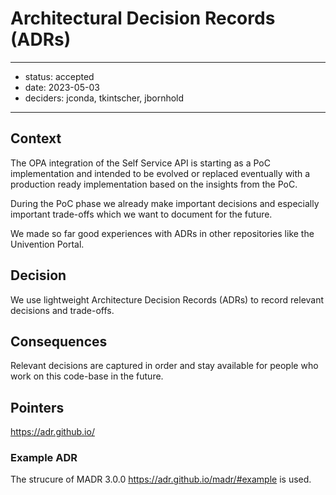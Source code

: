 # Architectural Decision Records (ADRs)

---

- status: accepted
- date: 2023-05-03
- deciders: jconda, tkintscher, jbornhold

---

## Context

The OPA integration of the Self Service API is starting as a PoC implementation
and intended to be evolved or replaced eventually with a production ready
implementation based on the insights from the PoC.

During the PoC phase we already make important decisions and especially
important trade-offs which we want to document for the future.

We made so far good experiences with ADRs in other repositories like the Univention Portal.

## Decision

We use lightweight Architecture Decision Records (ADRs) to record relevant decisions and trade-offs.

## Consequences

Relevant decisions are captured in order and stay available for people who work
on this code-base in the future.

## Pointers

https://adr.github.io/

### Example ADR

The strucure of MADR 3.0.0 https://adr.github.io/madr/#example is used.
